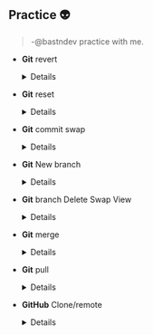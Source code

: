 ## Practice 👽
>-@bastndev practice with me.

- **Git** revert
  <details>
	
    >- $ `git revert <id>`
    >- $ `git revert 757c47725ee9605dd992b70085a6421bfeaa33be`
  </details>
<!-- -- -- - -- - --  Git2 -- - - - -- - - - - - -->
- **Git** reset
  <details>
	
    >- $ `git reset --hard <id>`
  </details>
<!-- -- -- - -- - --  Git3 -- - - - -- - - - - - -->
- **Git** commit swap
  <details>
	
    >- $ `git commit --amend -m "New commit message"`
  </details>
  <!-- -- -- - -- - --  Git4 -- - - - -- - - - - - -->
- **Git** New branch
  <details>
	
    >- $ `git checkout -b feature-restructure`
  </details>
  <!-- -- -- - -- - --  Git5 -- - - - -- - - - - - -->
- **Git** branch Delete Swap View
  <details>
	
    >- $ `git branch -d <name1>`
    >- $ `git branch -m <name1> <name1>`
    >- $ `git diff <rama1> <rama2>`
  </details>
  <!-- -- -- - -- - --  Git6 -- - - - -- - - - - - -->
- **Git** merge
  <details>
	
    >- $ `git merge <main> <feature>`
  </details> 
  <!-- -- -- - -- - --  Git7 -- - - - -- - - - - - -->
- **Git** pull
  <details>
	
    >- $ `git pull `
  </details> 
  <!-- -- -- - -- - --  GitHub -- - - - -- - - - - - -->
- **GitHub** Clone/remote 
  <details>
	
    >- $ `git clone <url> git-< name >`
    >- $ `git remote get-url origin <url>`
  </details> 

